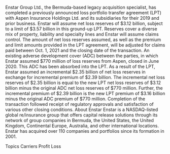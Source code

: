 Enstar Group Ltd., the Bermuda-based legacy acquisition specialist, has completed a previously announced loss portfolio transfer agreement (LPT) with Aspen Insurance Holdings Ltd. and its subsidiaries for their 2019 and prior business.
Enstar will assume net loss reserves of $3.12 billion, subject to a limit of $3.57 billion in this ground-up LPT. Reserves cover a diverse mix of property, liability and specialty lines and Enstar will assume claims control.
The amount of net loss reserves assumed, as well as the premium and limit amounts provided in the LPT agreement, will be adjusted for claims paid between Oct. 1, 2021 and the closing date of the transaction.
An existing adverse development cover (ADC) between the parties, in which Enstar assumed $770 million of loss reserves from Aspen, closed in June 2020. This ADC has been absorbed into the LPT.
As a result of the LPT, Enstar assumed an incremental $2.35 billion of net loss reserves in exchange for incremental premium of $2.39 billion.
The incremental net loss reserves of $2.35 billion is equal to the new LPT net loss reserves of $3.12 billion minus the original ADC net loss reserves of $770 million. Further, the incremental premium of $2.39 billion is the new LPT premium of $3.16 billion minus the original ADC premium of $770 million.
Completion of the transaction followed receipt of regulatory approvals and satisfaction of various other closing conditions.
About Enstar
Enstar is a NASDAQ-listed global re/insurance group that offers capital release solutions through its network of group companies in Bermuda, the United States, the United Kingdom, Continental Europe, Australia, and other international locations. Enstar has acquired over 110 companies and portfolios since its formation in 2001.

Topics
Carriers
Profit Loss
